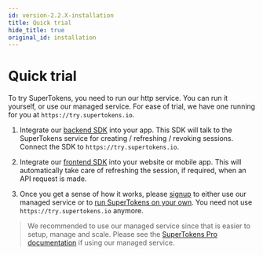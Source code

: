 ```yaml
---
id: version-2.2.X-installation
title: Quick trial
hide_title: true
original_id: installation
---
```


# Quick trial

To try SuperTokens, you need to run our http service. You can run it yourself, or use our managed service. For ease of trial, we have one running for you at ```https://try.supertokens.io```.

1) Integrate our [backend SDK](../backend-integration) into your app. This SDK will talk to the SuperTokens service for creating / refreshing / revoking sessions. Connect the SDK to ```https://try.supertokens.io```.

2) Integrate our [frontend SDK](../frontend-integration) into your website or mobile app. This will automatically take care of refreshing the session, if required, when an API request is made.

3) Once you get a sense of how it works, please [signup](/signup) to either use our managed service or to [run SuperTokens on your own](./dev-prod-setup/setup). You need not use ```https://try.supertokens.io``` anymore.

> We recommended to use our managed service since that is easier to setup, manage and scale. Please see the [SuperTokens Pro documentation](/docs/pro/getting-started/installation) if using our managed service.